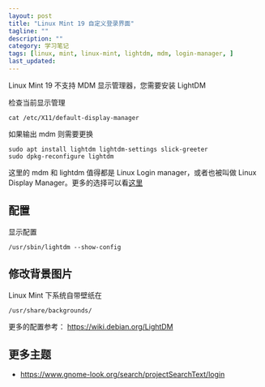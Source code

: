 ```yaml
---
layout: post
title: "Linux Mint 19 自定义登录界面"
tagline: ""
description: ""
category: 学习笔记
tags: [linux, mint, linux-mint, lightdm, mdm, login-manager, ]
last_updated:
---
```


Linux Mint 19 不支持 MDM 显示管理器，您需要安装 LightDM

检查当前显示管理

	cat /etc/X11/default-display-manager

如果输出 mdm 则需要更换

	sudo apt install lightdm lightdm-settings slick-greeter
	sudo dpkg-reconfigure lightdm

这里的 mdm 和 lightdm 值得都是 Linux Login manager，或者也被叫做 Linux Display Manager。更多的选择可以看[这里](https://www.slant.co/topics/2053/~best-linux-display-manager)

## 配置
显示配置

	/usr/sbin/lightdm --show-config

## 修改背景图片
Linux Mint 下系统自带壁纸在

	/usr/share/backgrounds/

更多的配置参考： <https://wiki.debian.org/LightDM>

## 更多主题

- https://www.gnome-look.org/search/projectSearchText/login
